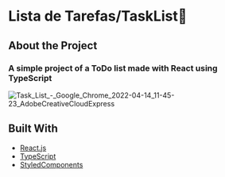 # Lista de Tarefas/TaskList📝

## About the Project
### A simple project of a ToDo list made with React using TypeScript
![Task_List_-_Google_Chrome_2022-04-14_11-45-23_AdobeCreativeCloudExpress](https://user-images.githubusercontent.com/94712001/163419778-378e261d-169a-4cfe-8e34-898e25e0d005.gif)

## Built With
 - [React.js](https://reactjs.org/)
 - [TypeScript](https://www.typescriptlang.org/)
 - [StyledComponents](https://styled-components.com/)







